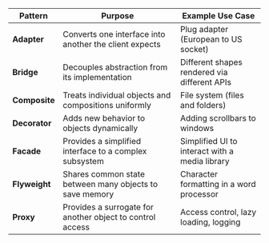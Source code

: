 | Pattern       | Purpose                                                   | Example Use Case                               |
| ------------- | --------------------------------------------------------- | ---------------------------------------------- |
| **Adapter**   | Converts one interface into another the client expects    | Plug adapter (European to US socket)           |
| **Bridge**    | Decouples abstraction from its implementation             | Different shapes rendered via different APIs   |
| **Composite** | Treats individual objects and compositions uniformly      | File system (files and folders)                |
| **Decorator** | Adds new behavior to objects dynamically                  | Adding scrollbars to windows                   |
| **Facade**    | Provides a simplified interface to a complex subsystem    | Simplified UI to interact with a media library |
| **Flyweight** | Shares common state between many objects to save memory   | Character formatting in a word processor       |
| **Proxy**     | Provides a surrogate for another object to control access | Access control, lazy loading, logging          |
